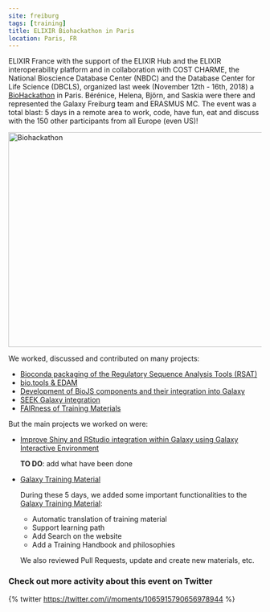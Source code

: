 ```yaml
---
site: freiburg
tags: [training]
title: ELIXIR Biohackathon in Paris
location: Paris, FR
---
```


ELIXIR France with the support of the ELIXIR Hub and the ELIXIR interoperability platform and in collaboration with COST CHARME, the National Bioscience Database Center (NBDC) and the Database Center for Life Science (DBCLS), organized last week (November 12th - 16th, 2018) a [BioHackathon](https://bh2018paris.info/index.html) in Paris. Bérénice, Helena, Björn, and Saskia were there and represented the Galaxy Freiburg team and ERASMUS MC. The event was a total blast: 5 days in a remote area to work, code, have fun, eat and discuss with the 150 other participants from all Europe (even US)!

<div class="multiple-img">
<a data-flickr-embed="true" data-header="true" data-footer="true"  href="https://www.flickr.com/gp/134305289@N03/r1705T" title="Biohackathon"><img src="https://farm2.staticflickr.com/1939/44960833595_a064a27d9b_z.jpg" width="640" height="427" alt="Biohackathon"></a><script async src="//embedr.flickr.com/assets/client-code.js" charset="utf-8"></script>
</div>

We worked, discussed and contributed on many projects: 
- [Bioconda packaging of the Regulatory Sequence Analysis Tools (RSAT)](https://github.com/elixir-europe/BioHackathon/tree/master/tools/Bioconda%20packaging%20of%20the%20%20Regulatory%20Sequence%20Analysis%20Tools%20RSAT)
- [bio.tools & EDAM](https://github.com/elixir-europe/BioHackathon/tree/master/tools/bio.tools%20%26%20EDAM%20drop-in%20hackathon%20%26%20discussions)
- [Development of BioJS components and their integration into Galaxy](https://github.com/elixir-europe/BioHackathon/tree/master/tools/Development%20of%20BioJS%20components)
- [SEEK Galaxy integration](https://github.com/elixir-europe/BioHackathon/tree/master/interoperability/Transfer%20of%20Research%20Assets%20between%20FAIRDOM%20SEEKs)
- [FAIRness of Training Materials](https://github.com/elixir-europe/BioHackathon/tree/master/training/Assessing%20the%20FAIRness%20of%20Training%20Materials)

But the main projects we worked on were:
- [Improve Shiny and RStudio integration within Galaxy using Galaxy Interactive Environment](https://github.com/elixir-europe/BioHackathon/tree/master/tools/Improve%20Shiny%20and%20RStudio%20integration%20within%20Galaxy%20using%20Galaxy%20Interactive%20Environment)

    **TO DO**: add what have been done

- [Galaxy Training Material](https://github.com/elixir-europe/BioHackathon/tree/master/training/Galaxy%20training%20material%20improvement%20and%20extension)

    During these 5 days, we added some important functionalities to the [Galaxy Training Material](https://galaxyproject.github.io/training-material/):
    - Automatic translation of training material
    - Support learning path
    - Add Search on the website
    - Add a Training Handbook and philosophies

    We also reviewed Pull Requests, update and create new materials, etc.

### Check out more activity about this event on Twitter

{% twitter https://twitter.com/i/moments/1065915790656978944 %}